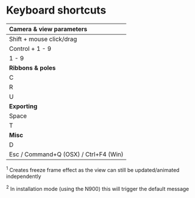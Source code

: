 # Keyboard shortcuts #

| **Camera & view parameters** |
|:-----------------------------|
| Shift + mouse click/drag     | rotate camera using arc ball navigation |
| Control + 1 - 9              | store current camera config  |
| 1 - 9                        | load stored camera preset    |
| **Ribbons & poles**          | toggle ribbon animation<sup>1</sup>|
| C                            | create new poles & ribons<sup>2</sup>|
| R                            | reset ribbons using existing poles |
| U                            | toggle ribbon animation on/off |
| **Exporting**                |
| Space                        | start/stop recording of image sequence |
| T                            | save current frame as tiled high res image (stored in `/export` sub folder)|
| **Misc**                     |
| D                            | turn on/off debug mode       |
| Esc / Command+Q (OSX) / Ctrl+F4 (Win) | Quit application             |

<sup>1</sup> Creates freeze frame effect as the view can still be updated/animated independently

<sup>2</sup> In installation mode (using the N900) this will trigger the default message
